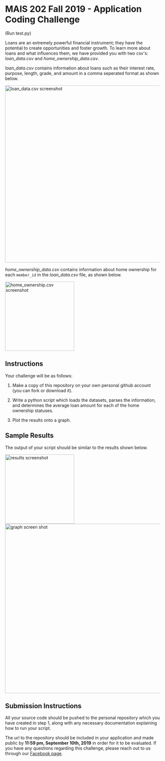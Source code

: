 # MAIS 202 Fall 2019 - Application Coding Challenge
(Run test.py)

Loans are an extremely powerful financial instrument; they have the potential to create opportunities and foster growth.
To learn more about loans and what influences them, we have provided you with two csv's: *loan_data.csv* and *home_ownership_data.csv*.

*loan_data.csv* contains information about loans such as their interest rate, purpose, length, grade, and amount in a comma seperated format as shown below.

<img width="575" alt="loan_data.csv screenshot" src="https://user-images.githubusercontent.com/30132275/60314543-fc301400-9930-11e9-98bc-160fef5e55d4.png">

*home_ownership_data.csv* contains information about home ownership for each `member_id` in the *loan_data.csv* file, as shown below.

<img width="225" alt="home_ownership.csv screenshot" src="https://user-images.githubusercontent.com/30132275/60314627-3c8f9200-9931-11e9-8242-0953f3e3c1e0.png">

## Instructions

Your challenge will be as follows:

1. Make a copy of this repository on your own personal github account (you can fork or download it). 

2. Write a python script which loads the datasets, parses the information, and determines the average loan amount for each of the
home ownership statuses.

3. Plot the results onto a graph.

## Sample Results

The output of your script should be similar to the results shown below. 

<div style="display=block;">

<img width="225" alt=" results screenshot" src="https://user-images.githubusercontent.com/30132275/60315948-b118ff80-9936-11e9-875a-9d1cdfbdcbd9.png" style="float=left;">

<img width="550" alt="graph screen shot" src="https://user-images.githubusercontent.com/30132275/60316264-ce020280-9937-11e9-8690-965c7c40b3d4.png" style="float=left;">

</div>

## Submission Instructions

All your source code should be pushed to the personal repository which you have created in step 1, along with any necessary documentation explaining how to run your script.

The url to the repository should be included in your application and made public by **11:59 pm, September 10th, 2019** in order for it to be evaluated. If you have any questions regarding this challenge, please reach out to us through our [Facebook page](https://www.facebook.com/McGillAI/).
